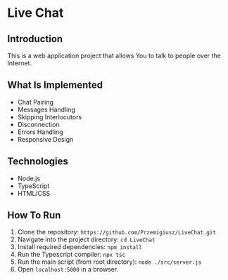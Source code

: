 # Live Chat

## Introduction

This is a web application project that allows You to talk to people over the Internet.

## What Is Implemented

* Chat Pairing
* Messages Handling
* Skipping Interlocutors
* Disconnection
* Errors Handling
* Responsive Design

## Technologies

* Node.js
* TypeScript
* HTML/CSS

## How To Run

1. Clone the repository: `https://github.com/Przemigiusz/LiveChat.git`
2. Navigate into the project directory: `cd LiveChat`
3. Install required dependencies: `npm install`
4. Run the Typescript compiler: `npx tsc`
5. Run the main script (from root directory): `node ./src/server.js`
6. Open `localhost:5000` in a browser.